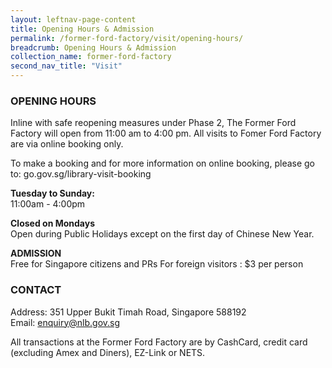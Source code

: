 ```yaml
---
layout: leftnav-page-content
title: Opening Hours & Admission
permalink: /former-ford-factory/visit/opening-hours/
breadcrumb: Opening Hours & Admission
collection_name: former-ford-factory
second_nav_title: "Visit"
---
```

### OPENING HOURS

Inline with safe reopening measures under Phase 2, The Former Ford Factory will open from 11:00 am to 4:00 pm. All visits to Fomer Ford Factory are via online booking only.

To make a booking and for more information on online booking, please go to: go.gov.sg/library-visit-booking


**Tuesday to Sunday:**<br>
11:00am - 4:00pm

**Closed on Mondays**<br>
Open during Public Holidays except on the first day of Chinese New Year.

**ADMISSION**<br>
Free for Singapore citizens and PRs
For foreign visitors : $3 per person

### CONTACT

Address: 351 Upper Bukit Timah Road, Singapore 588192<br>
Email: [enquiry@nlb.gov.sg](mailto:enquiry@nlb.gov.sg)

All transactions at the Former Ford Factory are by CashCard, credit card (excluding Amex and Diners), EZ-Link or NETS. 
